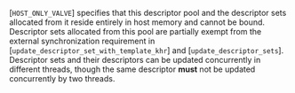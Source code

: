 [`HOST_ONLY_VALVE`] specifies that this
descriptor pool and the descriptor sets allocated from it reside
entirely in host memory and cannot be bound.
Descriptor sets allocated from this pool are partially exempt from the
external synchronization requirement in
[`update_descriptor_set_with_template_khr`] and
[`update_descriptor_sets`].
Descriptor sets and their descriptors can be updated concurrently in
different threads, though the same descriptor  **must**  not be updated
concurrently by two threads.
